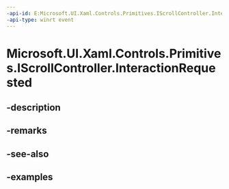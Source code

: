 ```yaml
---
-api-id: E:Microsoft.UI.Xaml.Controls.Primitives.IScrollController.InteractionRequested
-api-type: winrt event
---
```


# Microsoft.UI.Xaml.Controls.Primitives.IScrollController.InteractionRequested

<!--
event Windows.Foundation.TypedEventHandler<Microsoft.UI.Xaml.Controls.Primitives.IScrollController,Microsoft.UI.Xaml.Controls.Primitives.ScrollControllerInteractionRequestedEventArgs> InteractionRequested;
-->


## -description

## -remarks

## -see-also

## -examples


